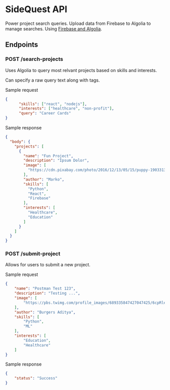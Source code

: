 # SideQuest API

Power project search queries. Upload data from Firebase to Algolia to manage searches. Using [Firebase and Algolia](https://www.algolia.com/doc/guides/sending-and-managing-data/send-and-update-your-data/tutorials/firebase-algolia/).

## Endpoints

### POST /search-projects
Uses Algolia to query most relvant projects based on skills and interests.

Can specify a raw query text along with tags.

Sample request
```json
{
      "skills": ["react", "nodejs"],
      "interests": ["healthcare", "non-profit"],
      "query": "Career Cards"
}
```

Sample response
```json
{
  "body": {
    "projects": [
      {
        "name": "Fun Project",
        "description": "Ipsum Dolor",
        "image": [
          "https://cdn.pixabay.com/photo/2016/12/13/05/15/puppy-1903313__340.jpg"
        ],
        "author": "Marko",
        "skills": [
          "Python",
          "React",
          "Firebase"
        ],
        "interests": [
          "Healthcare",
          "Education"
        ]
      }
    ]
  }
}
```

### POST /submit-project

Allows for users to submit a new project.

Sample request
```json
{
    "name": "Postman Test 123",
    "description": "Testing ...",
    "image": [
        "https://pbs.twimg.com/profile_images/689335847427047425/6cpRle0x.jpg"
    ],
    "author": "Burgers Aditya",
    "skills": [
        "Python",
        "ML"
    ],
    "interests": [
    	"Education",
    	"Healthcare"
    ]
}
```

Sample response
```json
{
    "status": "Success"
}
```




